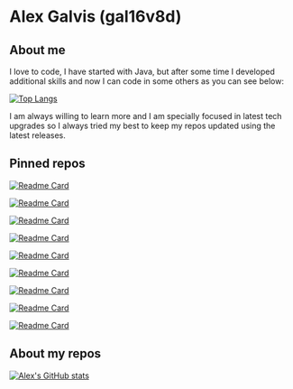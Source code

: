 # Alex Galvis (gal16v8d)

## About me

I love to code, I have started with Java, but after some time I developed additional skills and now I can code in some others as you can see below:

[![Top Langs](https://github-readme-stats.vercel.app/api/top-langs/?username=gal16v8d&size_weight=0.5&count_weight=0.5&theme=dark)](https://github.com/gal16v8d)

I am always willing to learn more and I am specially focused in latest tech upgrades
so I always tried my best to keep my repos updated using the latest releases.

## Pinned repos

[![Readme Card](https://github-readme-stats.vercel.app/api/pin/?username=gal16v8d&repo=dw2-svc&theme=dark)](https://github.com/gal16v8d/dw2-svc)

[![Readme Card](https://github-readme-stats.vercel.app/api/pin/?username=gal16v8d&repo=j2ee&theme=dark)](https://github.com/gal16v8d/j2ee)

[![Readme Card](https://github-readme-stats.vercel.app/api/pin/?username=gal16v8d&repo=dw1-svc&theme=dark)](https://github.com/gal16v8d/dw1-svc)

[![Readme Card](https://github-readme-stats.vercel.app/api/pin/?username=gal16v8d&repo=dw1-ui&theme=dark)](https://github.com/gal16v8d/dw1-ui)

[![Readme Card](https://github-readme-stats.vercel.app/api/pin/?username=gal16v8d&repo=candc-svc&theme=dark)](https://github.com/gal16v8d/candc-svc)

[![Readme Card](https://github-readme-stats.vercel.app/api/pin/?username=gal16v8d&repo=pvz-svc&theme=dark)](https://github.com/gal16v8d/pvz-svc)

[![Readme Card](https://github-readme-stats.vercel.app/api/pin/?username=gal16v8d&repo=pvz-ui&theme=dark)](https://github.com/gal16v8d/pvz-ui)

[![Readme Card](https://github-readme-stats.vercel.app/api/pin/?username=gal16v8d&repo=flag-ui&theme=dark)](https://github.com/gal16v8d/flag-ui)

[![Readme Card](https://github-readme-stats.vercel.app/api/pin/?username=gal16v8d&repo=app-registry&theme=dark)](https://github.com/gal16v8d/app-registry)

## About my repos

[![Alex's GitHub stats](https://github-readme-stats.vercel.app/api?username=gal16v8d&show_icons=true&theme=dark)](https://github.com/anuraghazra/github-readme-stats)